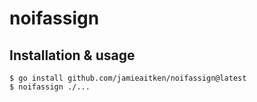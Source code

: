 # noifassign

## Installation & usage

```
$ go install github.com/jamieaitken/noifassign@latest
$ noifassign ./...
```